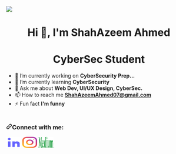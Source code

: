 <img data-target="animated-image.replacedImage" class="AnimatedImagePlayer-animatedImage" src="https://github.com/ShahAzeemAhmed/ShahAzeemAhmed/blob/main/SoftwareEngineer_GIF.gif" style="display: block; opacity: 1;">
 

<h1 align="center" dir="auto"> </path></svg></a>Hi 👋, I'm ShahAzeem Ahmed</h1>


<h1 align="center" dir="auto"> </path></svg></a>CyberSec Student </h1>

- 🔭 I’m currently working on <strong>CyberSecurity Prep... </strong>
- 🌱 I’m currently learning <strong>CyberSecurity </strong>
- 💬 Ask me about <strong> Web Dev, UI/UX Design, CyberSec.</strong>
- 📫 How to reach me <strong><a href="mailto:ShahAzeemAhmed07@gmail.com">ShahAzeemAhmed07@gmail.com</a></strong>
- ⚡ Fun fact <strong> I'm funny </strong>
<br></br>

<h3 align="left" dir="auto"><a id="user-content-connect-with-me" class="anchor" aria-hidden="true" tabindex="-1" href="#connect-with-me"><svg class="octicon octicon-link" viewBox="0 0 16 16" version="1.1" width="16" height="16" aria-hidden="true"><path d="m7.775 3.275 1.25-1.25a3.5 3.5 0 1 1 4.95 4.95l-2.5 2.5a3.5 3.5 0 0 1-4.95 0 .751.751 0 0 1 .018-1.042.751.751 0 0 1 1.042-.018 1.998 1.998 0 0 0 2.83 0l2.5-2.5a2.002 2.002 0 0 0-2.83-2.83l-1.25 1.25a.751.751 0 0 1-1.042-.018.751.751 0 0 1-.018-1.042Zm-4.69 9.64a1.998 1.998 0 0 0 2.83 0l1.25-1.25a.751.751 0 0 1 1.042.018.751.751 0 0 1 .018 1.042l-1.25 1.25a3.5 3.5 0 1 1-4.95-4.95l2.5-2.5a3.5 3.5 0 0 1 4.95 0 .751.751 0 0 1-.018 1.042.751.751 0 0 1-1.042.018 1.998 1.998 0 0 0-2.83 0l-2.5 2.5a1.998 1.998 0 0 0 0 2.83Z"></path></svg></a>Connect with me:</h3>


<p a href="https://in.linkedin.com/in/shahazeem-ahmed" rel="nofollow"><img align="middle" src="https://github.com/ShahAzeemAhmed/ShahAzeemAhmed/blob/main/linkedin.svg" height="30" width="40" style="max-width: 100%;"></a>
<a href="https://www.instagram.com/shahazeem_ahmed" rel="nofollow"><img align="middle" src="https://github.com/ShahAzeemAhmed/ShahAzeemAhmed/blob/main/instagram.svg" height="30" width="40" style="max-width: 100%;"></a>
<a href="https://medium.com/@shahazeem.ahmed" rel="nofollow"><img align="middle" src="https://github.com/ShahAzeemAhmed/ShahAzeemAhmed/blob/main/medium(2).svg"  height="30" width="40" style="max-width: 100%;"></a></p>
